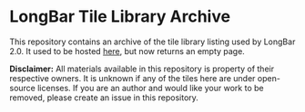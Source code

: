 # LongBar Tile Library Archive

This repository contains an archive of the tile library listing used by LongBar 2.0. It used to be hosted [here]( http://cid-820d4d5cef8566bf.skydrive.live.com/browse.aspx/LongBar%20Project/Library%202.0), but now returns an empty page.

**Disclaimer:** All materials available in this repository is property of their respective owners. It is unknown if any of the tiles here are under open-source licenses. If you are an author and would like your work to be removed, please create an issue in this repository. 
